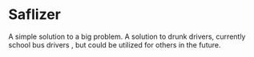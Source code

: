 # Saflizer
 A simple solution to a big problem. A solution to drunk drivers, currently school bus drivers , but could be utilized for others in the future.
